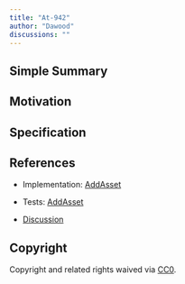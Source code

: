 ```yaml
---
title: "At-942"
author: "Dawood"
discussions: ""
---
```


## Simple Summary

## Motivation

## Specification

## References

- Implementation: [AddAsset](https://github.com/RobinNagpal/compound-proposals/blob/main/src/20240502_AddAsset_At942/AddAsset_At942_20240502.sol)
- Tests: [AddAsset](https://github.com/RobinNagpal/compound-proposals/blob/main/src/20240502_AddAsset_At942/AddAsset_At942_20240502.t.sol)

- [Discussion](TODO)

## Copyright

Copyright and related rights waived via [CC0](https://creativecommons.org/publicdomain/zero/1.0/).
